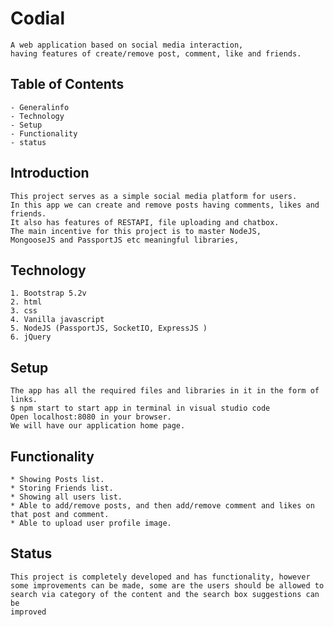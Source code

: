 # Codial

    A web application based on social media interaction,
    having features of create/remove post, comment, like and friends.

## Table of Contents

    - Generalinfo
    - Technology
    - Setup
    - Functionality
    - status

## Introduction

    This project serves as a simple social media platform for users.
    In this app we can create and remove posts having comments, likes and friends.
    It also has features of RESTAPI, file uploading and chatbox.
    The main incentive for this project is to master NodeJS,
    MongooseJS and PassportJS etc meaningful libraries,

## Technology

    1. Bootstrap 5.2v
    2. html
    3. css
    4. Vanilla javascript
    5. NodeJS (PassportJS, SocketIO, ExpressJS )
    6. jQuery

## Setup

    The app has all the required files and libraries in it in the form of links.
    $ npm start to start app in terminal in visual studio code
    Open localhost:8080 in your browser.
    We will have our application home page.

## Functionality

    * Showing Posts list.
    * Storing Friends list.
    * Showing all users list.
    * Able to add/remove posts, and then add/remove comment and likes on that post and comment.
    * Able to upload user profile image.

## Status

    This project is completely developed and has functionality, however
    some improvements can be made, some are the users should be allowed to
    search via category of the content and the search box suggestions can be
    improved
